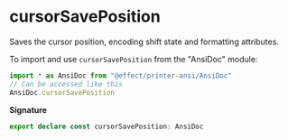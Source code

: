 # cursorSavePosition

Saves the cursor position, encoding shift state and formatting attributes.

To import and use `cursorSavePosition` from the "AnsiDoc" module:

```ts
import * as AnsiDoc from "@effect/printer-ansi/AnsiDoc"
// Can be accessed like this
AnsiDoc.cursorSavePosition
```

**Signature**

```ts
export declare const cursorSavePosition: AnsiDoc
```
